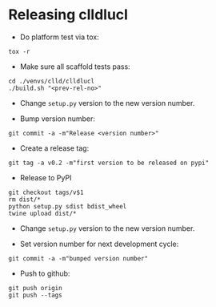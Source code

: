 Releasing clldlucl
=================

- Do platform test via tox:
```
tox -r
```

- Make sure all scaffold tests pass:
```
cd ./venvs/clld/clldlucl
./build.sh "<prev-rel-no>"
```

- Change `setup.py` version to the new version number.

- Bump version number:
```
git commit -a -m"Release <version number>"
```

- Create a release tag:
```
git tag -a v0.2 -m"first version to be released on pypi"
```

- Release to PyPI
```
git checkout tags/v$1
rm dist/*
python setup.py sdist bdist_wheel
twine upload dist/*
```

- Change `setup.py` version to the new version number.

- Set version number for next development cycle:
```
git commit -a -m"bumped version number"
```

- Push to github:
```
git push origin
git push --tags
```
